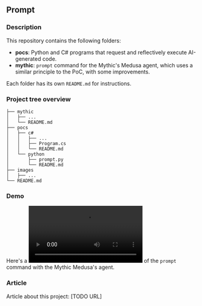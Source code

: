 
Prompt
------
### Description
This repository contains the following folders:
- **pocs**: Python and C# programs that request and reflectively execute AI-generated code.
- **mythic**: `prompt` command for the Mythic's Medusa agent, which uses a similar principle to the PoC, with some improvements. 

Each folder has its own `README.md` for instructions.

### Project tree overview
```
├── mythic
│   ├── ...
│   └── README.md
├── pocs
│   ├── c#
│   │   ├── ...
│   │   ├── Program.cs 
│   │   └── README.md
│   └── python
│       ├── prompt.py
│       └── README.md
├── images
│   ├── ...
└── README.md
```

### Demo
Here's a ![demo](https://github.com/GoSecure/prompt/raw/refs/heads/main/media/demo.mp4) of the `prompt` command with the Mythic Medusa's agent.

### Article
Article about this project: [TODO URL] 

